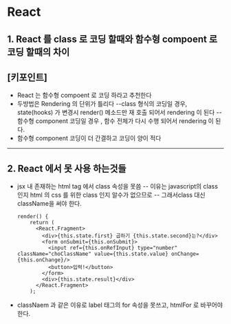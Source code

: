 # React
## 1. React 를 class 로 코딩 할때와 함수형 compoent 로 코딩 할때의 차이



## [키포인트]

- React 는 함수형 compoent 로 코딩 하라고 추천한다 
- 두방법은 Rendering 의 단위가 틀리다
--class 형식의 코딩일 경우, state(hooks) 가 변경시  render() 메소드만 재 호출 되어서 rendering 이 된다
--함수형 component 코딩일 경우 , 함수 전체가 다시 수행 되어서 rendering 이 된다.
- 함수형 component 코딩이 더 간결하고 코딩이 양이 적다

---
## 2. React 에서 못 사용 하는것들
- jsx 내 존재하는 html tag 에서 class 속성을 못씀
  -- 이유는 javascript의 class 인지 html 의 css 를 위한 class 인지 알수가 없으므로
  -- 그래서class 대신 className을 써야 한다.
  ```
  render() {
      return (
        <React.Fragment>
          <div>{this.state.first} 곱하기 {this.state.second}는?</div>
          <form onSubmit={this.onSubmit}>
            <input ref={this.onRefInput} type="number" className="choClassName" value={this.state.value} onChange={this.onChange}/>
            <button>입력!</button>
          </form>
          <div>{this.state.result}</div>
        </React.Fragment>
      );
  ```
- classNaem 과 같은 이유로 label 태그의 for 속성을 못쓰고, htmlFor 로 바꾸어야 한다.
